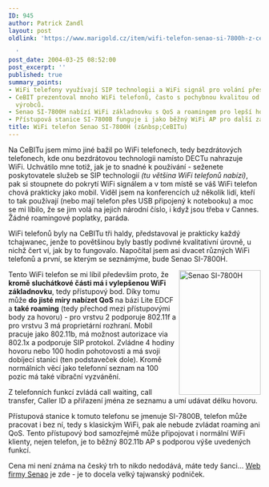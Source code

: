 ```yaml
---
ID: 945
author: Patrick Zandl
layout: post
oldlink: 'https://www.marigold.cz/item/wifi-telefon-senao-si-7800h-z-cebitu

  '
post_date: 2004-03-25 08:52:00
post_excerpt: ''
published: true
summary_points:
- WiFi telefony využívají SIP technologii a WiFi signál pro volání přes internet.
- CeBIT prezentoval mnoho WiFi telefonů, často s pochybnou kvalitou od tchajwanských
  výrobců.
- Senao SI-7800H nabízí WiFi základnovku s QoS a roamingem pro lepší hovory.
- Přístupová stanice SI-7800B funguje i jako běžný WiFi AP pro další zařízení.
title: WiFi telefon Senao SI-7800H (z&nbsp;CeBITu)
---
```


<p>
Na CeBITu jsem mimo jiné bažil po WiFi telefonech, tedy bezdrátových telefonech, kde onu bezdrátovou technologii namísto DECTu nahrazuje WiFi. Uchvátilo mne totiž, jak je to snadné k používání - seženete poskytovatele služeb se SIP technologií <EM>(tu většina WiFi telefonů nabízí)</EM>, pak si stoupnete do pokrytí WiFi signálem a v tom místě se váš WiFi telefon chová prakticky jako mobil. Viděl jsem na konferencích už několik lidí, kteří to tak používají (nebo mají telefon přes USB připojený k notebooku) a moc se mi líbilo, že se jim volá na jejich národní číslo, i když jsou třeba v Cannes. Žádné roamingové poplatky, paráda. </p>

<p>
WiFi telefonů byly na CeBITu tři haldy, představoval je prakticky každý tchajwanec, jenže to povětšinou byly bastly podivné kvalitativní úrovně, u nichž čert ví, jak by to fungovalo. Napočítal jsem asi dvacet různých WiFi telefonů a první, se kterým se seznámýme, bude Senao SI-7800H. </p>

<p>
<IMG height=249 alt="Senao SI-7800H" src="/wp-content/uploads/senao-wifitelefon.jpg" width=163 align=right>Tento WiFi telefon se mi líbil především proto, že <STRONG>kromě sluchátkové části má i vylepšenou WiFi základnovku</STRONG>, tedy přístupový bod. Díky tomu může <STRONG>do jisté míry nabízet QoS </STRONG>na bázi Lite EDCF a <STRONG>také roaming</STRONG> (tedy přechod mezi přístupovými body za hovoru) - pro vrstvu&#160;2 podporuje 802.11f a pro vrstvu 3 má proprietární rozhraní. Mobil pracuje jako 802.11b, má možnost autorizace via 802.1x a podporuje SIP protokol. Zvládne 4 hodiny hovoru nebo 100 hodin pohotovosti a má svoji dobíjecí stanici (ten podstaveček dole). Kromě normálních věcí jako telefonní seznam na 100 pozic má také vibrační vyzvánění.</p>

<p>
Z telefonních funkcí zvládá call waiting, call transfer, Caller ID a přiřazení jména ze seznamu a umí udávat délku hovoru. </p>

<p>
Přístupová stanice k tomuto telefonu se jmenuje SI-7800B, telefon může pracovat i bez ní, tedy s klasickým WiFi, pak ale nebude zvládat roaming ani QoS. Tento přístupový bod samozřejmě může připojovat i normální WiFi klienty, nejen telefon, je to běžný 802.11b AP s podporou výše uvedených funkcí. </p>

<p>
Cena mi není známa na český trh to nikdo nedodává, máte tedy šanci... <A href="http://www.senao.com.sg/" target=_blank>Web firmy Senao</A> je zde - je to docela velký tajwanský podniček.</p>
